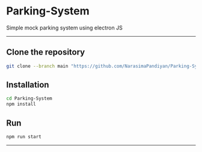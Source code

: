 # Parking-System
Simple mock parking system using electron JS

---

## Clone the repository

```bash
git clone --branch main "https://github.com/NarasimaPandiyan/Parking-System.git" 
```

## Installation

```bash
cd Parking-System
npm install
```
## Run

```bash
npm run start
```
---
